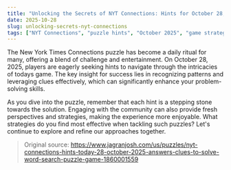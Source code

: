 ```yaml
---
title: "Unlocking the Secrets of NYT Connections: Hints for October 28, 2025"
date: 2025-10-28
slug: unlocking-secrets-nyt-connections
tags: ["NYT Connections", "puzzle hints", "October 2025", "game strategies"]
---
```


The New York Times Connections puzzle has become a daily ritual for many, offering a blend of challenge and entertainment. On October 28, 2025, players are eagerly seeking hints to navigate through the intricacies of todays game. The key insight for success lies in recognizing patterns and leveraging clues effectively, which can significantly enhance your problem-solving skills.

As you dive into the puzzle, remember that each hint is a stepping stone towards the solution. Engaging with the community can also provide fresh perspectives and strategies, making the experience more enjoyable. What strategies do you find most effective when tackling such puzzles? Let's continue to explore and refine our approaches together.
> Original source: https://www.jagranjosh.com/us/puzzles/nyt-connections-hints-today-28-october-2025-answers-clues-to-solve-word-search-puzzle-game-1860001559